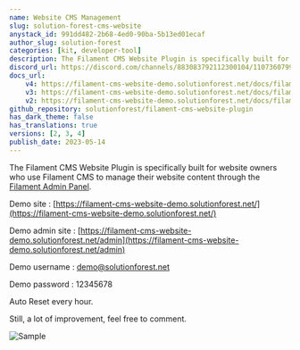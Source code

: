 ```yaml
---
name: Website CMS Management
slug: solution-forest-cms-website
anystack_id: 991dd482-2b68-4ed0-90ba-5b13ed01ecaf
author_slug: solution-forest
categories: [kit, developer-tool]
description: The Filament CMS Website Plugin is specifically built for website owners who use Filament CMS to manage their website content.
discord_url: https://discord.com/channels/883083792112300104/1107360799636340880
docs_url:
    v4: https://filament-cms-website-demo.solutionforest.net/docs/filament-cms-website-plugin/3.x
    v3: https://filament-cms-website-demo.solutionforest.net/docs/filament-cms-website-plugin/2.x
    v2: https://filament-cms-website-demo.solutionforest.net/docs/filament-cms-website-plugin/2.x
github_repository: solutionforest/filament-cms-website-plugin
has_dark_theme: false
has_translations: true
versions: [2, 3, 4]
publish_date: 2023-05-14
---
```


The Filament CMS Website Plugin is specifically built for website owners who use Filament CMS to manage their website content through the [Filament Admin Panel](https://github.com/filamentphp/filament).

Demo site : [https://filament-cms-website-demo.solutionforest.net/](https://filament-cms-website-demo.solutionforest.net/)

Demo admin site : [https://filament-cms-website-demo.solutionforest.net/admin](https://filament-cms-website-demo.solutionforest.net/admin)

Demo username : demo@solutionforest.net

Demo password : 12345678

Auto Reset every hour.

Still, a lot of improvement, feel free to comment.

![Sample](https://demo.solutionforest.net/Filament/cms-plugin/list-cms-pages.png "Sample")
